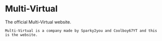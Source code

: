 # Multi-Virtual

The official Multi-Virtual website.

`Multi-Virtual is a company made by Sparky2you and Coolboy67YT and this is the website.`
